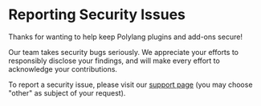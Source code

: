 # Reporting Security Issues

Thanks for wanting to help keep Polylang plugins and add-ons secure!

Our team takes security bugs seriously. We appreciate your efforts to responsibly disclose your findings, and will make every effort to acknowledge your contributions.

To report a security issue, please visit our [support page](https://polylang.pro/support/) (you may choose "other" as subject of your request).
